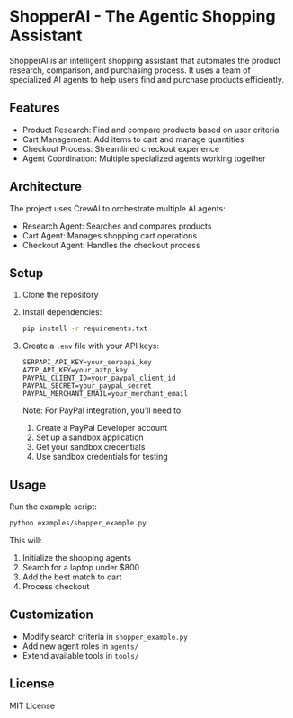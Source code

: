 # ShopperAI - The Agentic Shopping Assistant

ShopperAI is an intelligent shopping assistant that automates the product research, comparison, and purchasing process. It uses a team of specialized AI agents to help users find and purchase products efficiently.

## Features

- Product Research: Find and compare products based on user criteria
- Cart Management: Add items to cart and manage quantities
- Checkout Process: Streamlined checkout experience
- Agent Coordination: Multiple specialized agents working together

## Architecture

The project uses CrewAI to orchestrate multiple AI agents:

- Research Agent: Searches and compares products
- Cart Agent: Manages shopping cart operations
- Checkout Agent: Handles the checkout process

## Setup

1. Clone the repository
2. Install dependencies:
   ```bash
   pip install -r requirements.txt
   ```
3. Create a `.env` file with your API keys:

   ```
   SERPAPI_API_KEY=your_serpapi_key
   AZTP_API_KEY=your_aztp_key
   PAYPAL_CLIENT_ID=your_paypal_client_id
   PAYPAL_SECRET=your_paypal_secret
   PAYPAL_MERCHANT_EMAIL=your_merchant_email
   ```

   Note: For PayPal integration, you'll need to:

   1. Create a PayPal Developer account
   2. Set up a sandbox application
   3. Get your sandbox credentials
   4. Use sandbox credentials for testing

## Usage

Run the example script:

```bash
python examples/shopper_example.py
```

This will:

1. Initialize the shopping agents
2. Search for a laptop under $800
3. Add the best match to cart
4. Process checkout

## Customization

- Modify search criteria in `shopper_example.py`
- Add new agent roles in `agents/`
- Extend available tools in `tools/`

## License

MIT License
